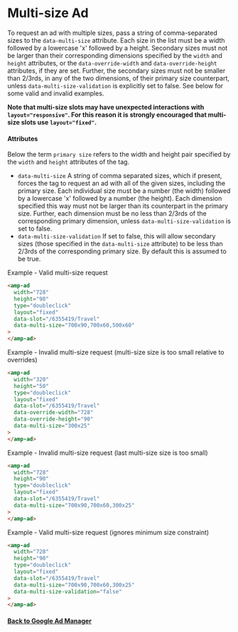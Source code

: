 <!---
Copyright 2018 The AMP HTML Authors. All Rights Reserved.

Licensed under the Apache License, Version 2.0 (the "License");
you may not use this file except in compliance with the License.
You may obtain a copy of the License at

      http://www.apache.org/licenses/LICENSE-2.0

Unless required by applicable law or agreed to in writing, software
distributed under the License is distributed on an "AS-IS" BASIS,
WITHOUT WARRANTIES OR CONDITIONS OF ANY KIND, either express or implied.
See the License for the specific language governing permissions and
limitations under the License.
-->

# Multi-size Ad

To request an ad with multiple sizes, pass a string of comma-separated sizes to
the `data-multi-size` attribute. Each size in the list must be a width followed
by a lowercase 'x' followed by a height. Secondary sizes must not be larger than
their corresponding dimensions specified by the `width` and `height` attributes,
or the `data-override-width` and `data-override-height` attributes, if they are
set. Further, the secondary sizes must not be smaller than 2/3rds, in any of the
two dimensions, of their primary size counterpart, unless
`data-multi-size-validation` is explicitly set to false. See below for some valid and invalid examples.

<b>Note that multi-size slots may have unexpected interactions with
`layout="responsive"`. For this reason it is strongly encouraged that multi-size
slots use `layout="fixed"`.</b>

#### Attributes

Below the term `primary size` refers to the width and height pair specified by the `width` and `height` attributes of the tag.

-   `data-multi-size` A string of comma separated sizes, which if present, forces the tag to request an ad with all of the given sizes, including the primary size. Each individual size must be a number (the width) followed by a lowercase 'x' followed by a number (the height). Each dimension specified this way must not be larger than its counterpart in the primary size. Further, each dimension must be no less than 2/3rds of the corresponding primary dimension, unless `data-multi-size-validation` is set to false.
-   `data-multi-size-validation` If set to false, this will allow secondary sizes (those specified in the `data-multi-size` attribute) to be less than 2/3rds of the corresponding primary size. By default this is assumed to be true.

Example - Valid multi-size request

```html
<amp-ad
  width="728"
  height="90"
  type="doubleclick"
  layout="fixed"
  data-slot="/6355419/Travel"
  data-multi-size="700x90,700x60,500x60"
>
</amp-ad>
```

Example - Invalid multi-size request (multi-size size is too small relative to overrides)

```html
<amp-ad
  width="320"
  height="50"
  type="doubleclick"
  layout="fixed"
  data-slot="/6355419/Travel"
  data-override-width="728"
  data-override-height="90"
  data-multi-size="300x25"
>
</amp-ad>
```

Example - Invalid multi-size request (last multi-size size is too small)

```html
<amp-ad
  width="728"
  height="90"
  type="doubleclick"
  layout="fixed"
  data-slot="/6355419/Travel"
  data-multi-size="700x90,700x60,300x25"
>
</amp-ad>
```

Example - Valid multi-size request (ignores minimum size constraint)

```html
<amp-ad
  width="728"
  height="90"
  type="doubleclick"
  layout="fixed"
  data-slot="/6355419/Travel"
  data-multi-size="700x90,700x60,300x25"
  data-multi-size-validation="false"
>
</amp-ad>
```

#### <a href="amp-ad-network-doubleclick-impl-internal.md">Back to Google Ad Manager</a>
